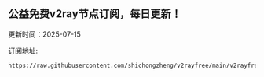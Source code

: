 ## 公益免费v2ray节点订阅，每日更新！
更新时间：2025-07-15

订阅地址:
```
https://raw.githubusercontent.com/shichongzheng/v2rayfree/main/v2rayfree
```
